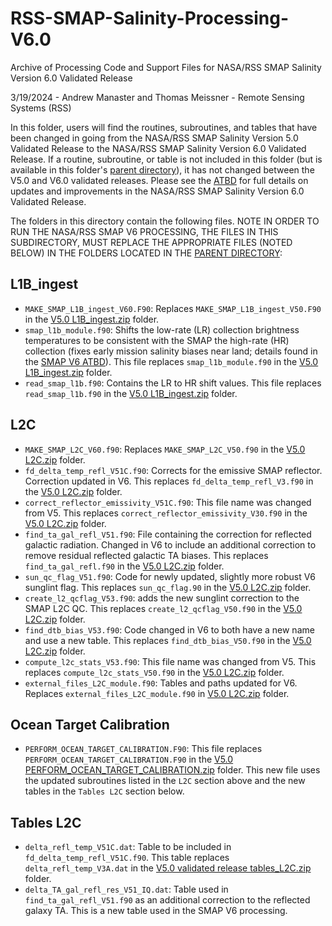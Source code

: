 # RSS-SMAP-Salinity-Processing-V6.0
Archive of Processing Code and Support Files for NASA/RSS SMAP Salinity Version 6.0 Validated Release

3/19/2024 - Andrew Manaster and Thomas Meissner - Remote Sensing Systems (RSS)

In this folder, users will find the routines, subroutines, and tables that have been changed in going from the NASA/RSS SMAP Salinity Version 5.0 Validated Release
to the NASA/RSS SMAP Salinity Version 6.0 Validated Release.  If a routine, subroutine, or table is not included in this folder (but is available in this folder's [parent directory](https://github.com/Remote-Sensing-Systems/RSS-SMAP-Salinity-Processing-V5.0)), it has not changed between the V5.0 and V6.0 validated releases.  Please see the [ATBD](https://data.remss.com/smap/SSS/V06.0/documents/Release_V6.0.pdf) for full details on updates and improvements in the NASA/RSS SMAP Salinity Version 6.0 Validated Release.

The folders in this directory contain the following files.  NOTE IN ORDER TO RUN THE NASA/RSS SMAP V6 PROCESSING, THE FILES IN THIS SUBDIRECTORY, MUST REPLACE THE APPROPRIATE FILES (NOTED BELOW) IN THE FOLDERS LOCATED IN THE [PARENT DIRECTORY](https://github.com/Remote-Sensing-Systems/RSS-SMAP-Salinity-Processing-V5.0):

## L1B_ingest
- `MAKE_SMAP_L1B_ingest_V60.F90`: Replaces `MAKE_SMAP_L1B_ingest_V50.F90` in the [V5.0 L1B_ingest.zip](https://github.com/Remote-Sensing-Systems/RSS-SMAP-Salinity-Processing-V5.0/blob/main/L1B_ingest.zip) folder.
- `smap_l1b_module.f90`: Shifts the low-rate (LR) collection brightness temperatures to be consistent with the SMAP the high-rate (HR) collection (fixes early mission salinity biases near land; details found in the [SMAP V6 ATBD](chrome-extension://efaidnbmnnnibpcajpcglclefindmkaj/https://data.remss.com/smap/SSS/V06.0/documents/Release_V6.0.pdf)).  This file replaces `smap_l1b_module.f90` in the [V5.0 L1B_ingest.zip](https://github.com/Remote-Sensing-Systems/RSS-SMAP-Salinity-Processing-V5.0/blob/main/L1B_ingest.zip) folder.
- `read_smap_l1b.f90`: Contains the LR to HR shift values.  This file replaces `read_smap_l1b.f90` in the [V5.0 L1B_ingest.zip](https://github.com/Remote-Sensing-Systems/RSS-SMAP-Salinity-Processing-V5.0/blob/main/L1B_ingest.zip) folder.

## L2C
- `MAKE_SMAP_L2C_V60.f90`: Replaces `MAKE_SMAP_L2C_V50.f90` in the [V5.0 L2C.zip](https://github.com/Remote-Sensing-Systems/RSS-SMAP-Salinity-Processing-V5.0/blob/main/L2C.zip) folder.
- `fd_delta_temp_refl_V51C.f90`: Corrects for the emissive SMAP reflector.  Correction updated in V6.  This replaces `fd_delta_temp_refl_V3.f90` in the [V5.0 L2C.zip](https://github.com/Remote-Sensing-Systems/RSS-SMAP-Salinity-Processing-V5.0/blob/main/L2C.zip) folder.
- `correct_reflector_emissivity_V51C.f90`: This file name was changed from V5.  This replaces `correct_reflector_emissivity_V30.f90` in the [V5.0 L2C.zip](https://github.com/Remote-Sensing-Systems/RSS-SMAP-Salinity-Processing-V5.0/blob/main/L2C.zip) folder.
- `find_ta_gal_refl_V51.f90`: File containing the correction for reflected galactic radiation.  Changed in V6 to include an additional correction to remove residual reflected galactic TA biases.  This replaces `find_ta_gal_refl.f90` in the [V5.0 L2C.zip](https://github.com/Remote-Sensing-Systems/RSS-SMAP-Salinity-Processing-V5.0/blob/main/L2C.zip) folder.
- `sun_qc_flag_V51.f90`: Code for newly updated, slightly more robust V6 sunglint flag.  This replaces `sun_qc_flag.90` in the [V5.0 L2C.zip](https://github.com/Remote-Sensing-Systems/RSS-SMAP-Salinity-Processing-V5.0/blob/main/L2C.zip) folder.
- `create_l2_qcflag_V53.f90`: adds the new sunglint correction to the SMAP L2C QC.  This replaces `create_l2_qcflag_V50.f90` in the [V5.0 L2C.zip](https://github.com/Remote-Sensing-Systems/RSS-SMAP-Salinity-Processing-V5.0/blob/main/L2C.zip) folder.
- `find_dtb_bias_V53.f90`: Code changed in V6 to both have a new name and use a new table.  This replaces `find_dtb_bias_V50.f90` in the [V5.0 L2C.zip](https://github.com/Remote-Sensing-Systems/RSS-SMAP-Salinity-Processing-V5.0/blob/main/L2C.zip) folder.
- `compute_l2c_stats_V53.f90`: This file name was changed from V5.  This replaces `compute_l2c_stats_V50.f90` in the [V5.0 L2C.zip](https://github.com/Remote-Sensing-Systems/RSS-SMAP-Salinity-Processing-V5.0/blob/main/L2C.zip) folder.
- `external_files_L2C_module.f90`: Tables and paths updated for V6.  Replaces `external_files_L2C_module.f90` in [V5.0 L2C.zip](https://github.com/Remote-Sensing-Systems/RSS-SMAP-Salinity-Processing-V5.0/blob/main/L2C.zip) folder.


## Ocean Target Calibration
- `PERFORM_OCEAN_TARGET_CALIBRATION.F90`: This file replaces `PERFORM_OCEAN_TARGET_CALIBRATION.F90` in the [V5.0 PERFORM_OCEAN_TARGET_CALIBRATION.zip](https://github.com/Remote-Sensing-Systems/RSS-SMAP-Salinity-Processing-V5.0/blob/main/PERFORM_OCEAN_TARGET_CALIBRATION.zip) folder.  This new file uses the updated subroutines listed in the `L2C` section above and the new tables in the `Tables L2C` section below.

## Tables L2C
- `delta_refl_temp_V51C.dat`: Table to be included in `fd_delta_temp_refl_V51C.f90`.  This table replaces `delta_refl_temp_V3A.dat` in the [V5.0 validated release tables_L2C.zip](https://github.com/Remote-Sensing-Systems/RSS-SMAP-Salinity-Processing-V5.0/releases/tag/V5.0-validated-release) folder.
- `delta_TA_gal_refl_res_V51_IQ.dat`: Table used in `find_ta_gal_refl_V51.f90` as an additional correction to the reflected galaxy TA.  This is a new table used in the SMAP V6 processing.

